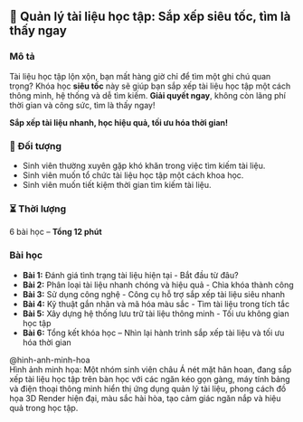 ## 📌 Quản lý tài liệu học tập: Sắp xếp siêu tốc, tìm là thấy ngay

### Mô tả  
Tài liệu học tập lộn xộn, bạn mất hàng giờ chỉ để tìm một ghi chú quan trọng? Khóa học **siêu tốc** này sẽ giúp bạn sắp xếp tài liệu học tập một cách thông minh, hệ thống và dễ tìm kiếm. **Giải quyết ngay**, không còn lãng phí thời gian và công sức, tìm là thấy ngay! 

**Sắp xếp tài liệu nhanh, học hiệu quả, tối ưu hóa thời gian!**  

### 🎯 Đối tượng  
- Sinh viên thường xuyên gặp khó khăn trong việc tìm kiếm tài liệu.  
- Sinh viên muốn tổ chức tài liệu học tập một cách khoa học.  
- Sinh viên muốn tiết kiệm thời gian tìm kiếm tài liệu.  

### ⏳ Thời lượng  
6 bài học – **Tổng 12 phút**  

### Bài học  
- **Bài 1:** Đánh giá tình trạng tài liệu hiện tại - Bắt đầu từ đâu?  
- **Bài 2:** Phân loại tài liệu nhanh chóng và hiệu quả - Chìa khóa thành công  
- **Bài 3:** Sử dụng công nghệ - Công cụ hỗ trợ sắp xếp tài liệu siêu nhanh  
- **Bài 4:** Kỹ thuật gắn nhãn và mã hóa màu sắc - Tìm tài liệu trong tích tắc  
- **Bài 5:** Xây dựng hệ thống lưu trữ tài liệu thông minh - Tối ưu không gian học tập  
- **Bài 6:** Tổng kết khóa học – Nhìn lại hành trình sắp xếp tài liệu và tối ưu hóa thời gian  

@hinh-anh-minh-hoa  
Hình ảnh minh họa: Một nhóm sinh viên châu Á nét mặt hân hoan, đang sắp xếp tài liệu học tập trên bàn học với các ngăn kéo gọn gàng, máy tính bảng và điện thoại thông minh hiển thị ứng dụng quản lý tài liệu, phong cách đồ họa 3D Render hiện đại, màu sắc hài hòa, tạo cảm giác ngăn nắp và hiệu quả trong học tập.